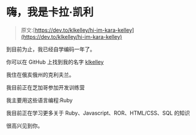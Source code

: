 # 嗨，我是卡拉·凯利

> 原文:[https://dev.to/klkelley/hi-im-kara-kelley](https://dev.to/klkelley/hi-im-kara-kelley)

到目前为止，我已经自学编码一年了。

你可以在 GitHub 上找到我的名字 [klkelley](https://github.com/klkelley)

我住在俄亥俄州的克利夫兰。

我目前正在芝加哥参加开发训练营

我主要用这些语言编程:Ruby

我目前正在学习更多关于 Ruby、Javascript、ROR、HTML/CSS、SQL 的知识

很高兴见到你。